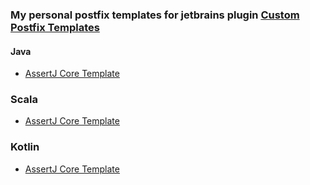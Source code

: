 ### My personal postfix templates for jetbrains plugin [Custom Postfix Templates](https://plugins.jetbrains.com/plugin/9862-custom-postfix-templates)

#### Java
- [AssertJ Core Template](templates/assertj-core.postfixTemplates)

### Scala
- [AssertJ Core Template](templates/assertj-core.postfixTemplates)

### Kotlin
- [AssertJ Core Template](templates/assertj-core.postfixTemplates)
